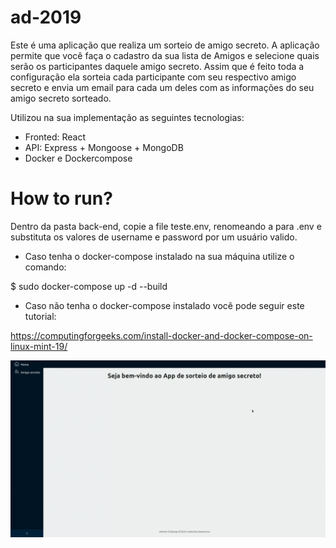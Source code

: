 # ad-2019

Este é uma aplicação que realiza um sorteio de amigo secreto. A aplicação permite que você faça o cadastro da sua lista de Amigos
e selecione quais serão os participantes daquele amigo secreto. Assim que é feito toda a configuração ela sorteia cada participante
com seu respectivo amigo secreto e envia um email para cada um deles com as informações do seu amigo secreto sorteado.

Utilizou na sua implementação as seguintes tecnologias:

- Fronted: React
- API: Express + Mongoose + MongoDB
- Docker e Dockercompose

# How to run?

Dentro da pasta back-end, copie a file teste.env, renomeando a para .env e substituta os valores de username e password por um usuário valido.

- Caso tenha o docker-compose instalado na sua máquina utilize o comando:

\$ sudo docker-compose up -d --build

- Caso não tenha o docker-compose instalado você pode seguir este tutorial:

https://computingforgeeks.com/install-docker-and-docker-compose-on-linux-mint-19/

![Adireto](images/adireto.gif)
